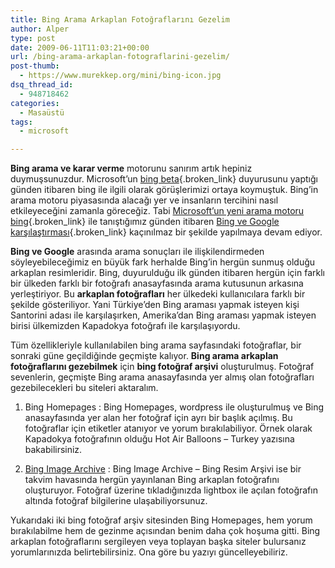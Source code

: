 ```yaml
---
title: Bing Arama Arkaplan Fotoğraflarını Gezelim
author: Alper
type: post
date: 2009-06-11T11:03:21+00:00
url: /bing-arama-arkaplan-fotograflarini-gezelim/
post-thumb:
  - https://www.murekkep.org/mini/bing-icon.jpg
dsq_thread_id:
  - 948718462
categories:
  - Masaüstü
tags:
  - microsoft

---
```

**Bing arama ve karar verme** motorunu sanırım artık hepiniz duymuşsunuzdur. Microsoft&#8217;un [bing beta][1]{.broken_link} duyurusunu yaptığı günden itibaren bing ile ilgili olarak görüşlerimizi ortaya koymuştuk. Bing&#8217;in arama motoru piyasasında alacağı yer ve insanların tercihini nasıl etkileyeceğini zamanla göreceğiz. Tabi [Microsoft&#8217;un yeni arama motoru bing][2]{.broken_link} ile tanıştığımız günden itibaren [Bing ve Google karşılaştırması][3]{.broken_link} kaçınılmaz bir şekilde yapılmaya devam ediyor. 

**Bing ve Google** arasında arama sonuçları ile ilişkilendirmeden söyleyebileceğimiz en büyük fark herhalde Bing&#8217;in hergün sunmuş olduğu arkaplan resimleridir. Bing, duyurulduğu ilk günden itibaren hergün için farklı bir ülkeden farklı bir fotoğrafı anasayfasında arama kutusunun arkasına yerleştiriyor. Bu **arkaplan fotoğrafları** her ülkedeki kullanıcılara farklı bir şekilde gösteriliyor. Yani Türkiye&#8217;den Bing araması yapmak isteyen kişi Santorini adası ile karşılaşırken, Amerika&#8217;dan Bing araması yapmak isteyen birisi ülkemizden Kapadokya fotoğrafı ile karşılaşıyordu. 

Tüm özellikleriyle kullanılabilen bing arama sayfasındaki fotoğraflar, bir sonraki güne geçildiğinde geçmişte kalıyor. **Bing arama arkaplan fotoğraflarını gezebilmek** için **bing fotoğraf arşivi** oluşturulmuş. Fotoğraf sevenlerin, geçmişte Bing arama anasayfasında yer almış olan fotoğrafları gezebilecekleri bu siteleri aktaralım. 

1. Bing Homepages : Bing Homepages, wordpress ile oluşturulmuş ve Bing anasayfasında yer alan her fotoğraf için ayrı bir başlık açılmış. Bu fotoğraflar için etiketler atanıyor ve yorum bırakılabiliyor. Örnek olarak Kapadokya fotoğrafının olduğu Hot Air Balloons &#8211; Turkey yazısına bakabilirsiniz. 

2. <a href="https://www.istartedsomething.com/bingimages/" target="_blank" class="broken_link">Bing Image Archive</a> : Bing Image Archive &#8211; Bing Resim Arşivi ise bir takvim havasında hergün yayınlanan Bing arkaplan fotoğrafını oluşturuyor. Fotoğraf üzerine tıkladığınızda lightbox ile açılan fotoğrafın altında fotoğraf bilgilerine ulaşabiliyorsunuz. 

Yukarıdaki iki bing fotoğraf arşiv sitesinden Bing Homepages, hem yorum bırakılabilme hem de gezinme açısından benim daha çok hoşuma gitti. Bing arkaplan fotoğraflarını sergileyen veya toplayan başka siteler bulursanız yorumlarınızda belirtebilirsiniz. Ona göre bu yazıyı güncelleyebiliriz.

 [1]: https://www.murekkep.org/microsoftun-yeni-arama-motoru-bing-beta-olarak-yayinda-3259
 [2]: https://www.murekkep.org/microsoftun-yeni-arama-motoru-bing-ile-tanisalim-2898
 [3]: https://www.murekkep.org/bing-ve-google-arama-sonuclarini-karsilastirmak-icin-araclar-3296